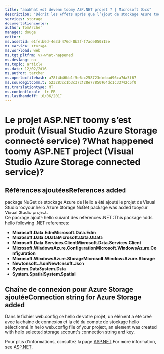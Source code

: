 ```yaml
---
title: "aaaWhat est devenu toomy ASP.NET projet ? | Microsoft Docs"
description: "Décrit les effets après que l’ajout de stockage Azure tooa ASP.NET projet à l’aide de Visual Studio services connectés"
services: storage
documentationcenter: 
author: TomArcher
manager: douge
editor: 
ms.assetid: e1fe1b6d-4e3d-476d-8b2f-f7ade050515e
ms.service: storage
ms.workload: web
ms.tgt_pltfrm: vs-what-happened
ms.devlang: na
ms.topic: article
ms.date: 12/02/2016
ms.author: tarcher
ms.openlocfilehash: a78f4b46bb1f5e6bc258723ebebad96ca7da5f67
ms.sourcegitcommit: 523283cc1b3c37c428e77850964dc1c33742c5f0
ms.translationtype: MT
ms.contentlocale: fr-FR
ms.lasthandoff: 10/06/2017
---
```

# <a name="what-happened-toomy-aspnet-project-visual-studio-azure-storage-connected-service"></a><span data-ttu-id="f22c0-104">Le projet ASP.NET toomy s’est produit (Visual Studio Azure Storage connecté service) ?</span><span class="sxs-lookup"><span data-stu-id="f22c0-104">What happened toomy ASP.NET project (Visual Studio Azure Storage connected service)?</span></span>
## <a name="references-added"></a><span data-ttu-id="f22c0-105">Références ajoutées</span><span class="sxs-lookup"><span data-stu-id="f22c0-105">References added</span></span>
<span data-ttu-id="f22c0-106">package NuGet de stockage Azure de Hello a été ajouté le projet de Visual Studio tooyour.</span><span class="sxs-lookup"><span data-stu-id="f22c0-106">hello Azure Storage NuGet package was added tooyour Visual Studio project.</span></span>  
<span data-ttu-id="f22c0-107">Ce package ajoute hello suivant des références .NET :</span><span class="sxs-lookup"><span data-stu-id="f22c0-107">This package adds hello following .NET references:</span></span>

* <span data-ttu-id="f22c0-108">**Microsoft.Data.Edm**</span><span class="sxs-lookup"><span data-stu-id="f22c0-108">**Microsoft.Data.Edm**</span></span>
* <span data-ttu-id="f22c0-109">**Microsoft.Data.OData**</span><span class="sxs-lookup"><span data-stu-id="f22c0-109">**Microsoft.Data.OData**</span></span>
* <span data-ttu-id="f22c0-110">**Microsoft.Data.Services.Client**</span><span class="sxs-lookup"><span data-stu-id="f22c0-110">**Microsoft.Data.Services.Client**</span></span>
* <span data-ttu-id="f22c0-111">**Microsoft.WindowsAzure.Configuration**</span><span class="sxs-lookup"><span data-stu-id="f22c0-111">**Microsoft.WindowsAzure.Configuration**</span></span>
* <span data-ttu-id="f22c0-112">**Microsoft.WindowsAzure.Storage**</span><span class="sxs-lookup"><span data-stu-id="f22c0-112">**Microsoft.WindowsAzure.Storage**</span></span>
* <span data-ttu-id="f22c0-113">**Newtonsoft.Json**</span><span class="sxs-lookup"><span data-stu-id="f22c0-113">**Newtonsoft.Json**</span></span>
* <span data-ttu-id="f22c0-114">**System.Data**</span><span class="sxs-lookup"><span data-stu-id="f22c0-114">**System.Data**</span></span>
* <span data-ttu-id="f22c0-115">**System.Spatial**</span><span class="sxs-lookup"><span data-stu-id="f22c0-115">**System.Spatial**</span></span>

## <a name="connection-string-for-azure-storage-added"></a><span data-ttu-id="f22c0-116">Chaîne de connexion pour Azure Storage ajoutée</span><span class="sxs-lookup"><span data-stu-id="f22c0-116">Connection string for Azure Storage added</span></span>
<span data-ttu-id="f22c0-117">Dans le fichier web.config de hello de votre projet, un élément a été créé avec la chaîne de connexion et la clé du compte de stockage hello sélectionné.</span><span class="sxs-lookup"><span data-stu-id="f22c0-117">In hello web.config file of your project, an element was created with hello selected storage account's connection string and key.</span></span>

<span data-ttu-id="f22c0-118">Pour plus d'informations, consultez la page [ASP.NET](http://www.asp.net).</span><span class="sxs-lookup"><span data-stu-id="f22c0-118">For more information, see [ASP.NET](http://www.asp.net).</span></span>


